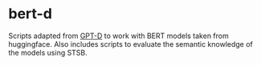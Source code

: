 # bert-d

Scripts adapted from [GPT-D](https://github.com/linguisticanomalies/hammer-nets) to work with BERT models taken from huggingface. Also includes scripts to evaluate the semantic knowledge of the models using STSB.
